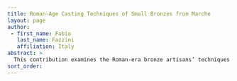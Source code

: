 ```yaml
---
title: Roman-Age Casting Techniques of Small Bronzes from Marche
layout: page
author:
 - first_name: Fabio
   last_name: Fazzini
   affiliation: Italy
abstract: >
  This contribution examines the Roman-era bronze artisans’ techniques and their methods for overcoming difficulties in casting small objects. In observing a group of small bronzes from Marche, an Italian region, realized with the lost-wax technique, we noticed some interesting features about the methods of production. The techniques for improving the casting involve, primarily, the positioning of the casting and vent channels. They can be seen in proximity to those parts of the casting that were more difficult for the molten metal to reach. During the realization of the wax model, the metal workers concealed the channels so as to become a part of the final sculpture itself, hidden in columns, trunks, or drapery.
sort_order:
---
```

